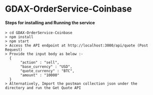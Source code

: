 # GDAX-OrderService-Coinbase

#### Steps for installing and Running the service	
 		
 ```		
 > cd GDAX-OrderService-Coinbase	
 > npm install	
 > npm start
 > Access the API endpoint at http://localhost:3000/api/quote (Post Request)
 > Provide the input body as below :-
   {
	    "action" : "sell",
	    "base_currency" : "USD",
	    "quote_currency" : "BTC",
	    "amount" : "10000"
   }
 > Alternatively, Import the postman collection json under the directory and run the Get Quote API
 
 ```
